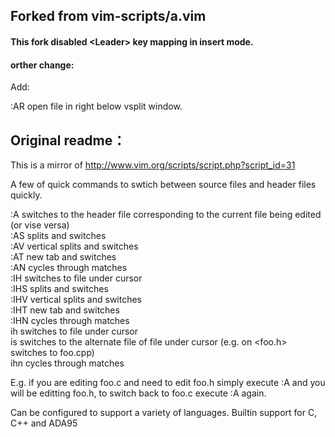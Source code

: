 ## Forked from vim-scripts/a.vim
#### This fork disabled \<Leader\> key mapping in insert mode.

#### orther change: ####

Add:  

:AR open file in right below vsplit window.

## Original readme：
This is a mirror of http://www.vim.org/scripts/script.php?script_id=31  

A few of quick commands to swtich between source files and header files quickly.  

:A switches to the header file corresponding to the current file being edited (or vise versa)  
:AS splits and switches  
:AV vertical splits and switches  
:AT new tab and switches  
:AN cycles through matches  
:IH switches to file under cursor  
:IHS splits and switches  
:IHV vertical splits and switches  
:IHT new tab and switches  
:IHN cycles through matches  
<Leader>ih switches to file under cursor  
<Leader>is switches to the alternate file of file under cursor (e.g. on  <foo.h> switches to foo.cpp)  
<Leader>ihn cycles through matches  

E.g. if you are editing foo.c and need to edit foo.h simply execute :A and you will be editting foo.h, to switch back to foo.c execute :A again.   

Can be configured to support a variety of languages. Builtin support for C, C++ and ADA95  
